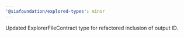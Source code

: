 ```yaml
---
'@siafoundation/explored-types': minor
---
```


Updated ExplorerFileContract type for refactored inclusion of output ID.
